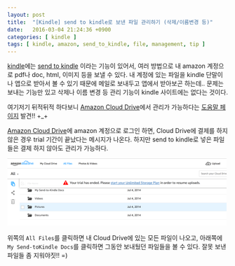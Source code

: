 ```yaml
---
layout: post
title:  "[Kindle] send to kindle로 보낸 파일 관리하기 (삭제/이름변경 등)"
date:   2016-03-04 21:24:36 +0900
categories: [ kindle ]
tags: [ kindle, amazon, send_to_kindle, file, management, tip ]
---
```


[kindle](https://kindle.amazon.com/)에는 [send to kindle](http://www.amazon.com/gp/sendtokindle) 이라는 기능이 있어서, 여러 방법으로 내 amazon 계정으로 pdf나 doc, html, 이미지 등을 보낼 수 있다. 내 계정에 있는 파일을 kindle 단말이나 앱으로 받아서 볼 수 있기 때문에 메일로 보내두고 앱에서 받아보곤 하는데..
문제는 보내는 기능만 있고 삭제나 이름 변경 등 관리 기능이 kindle 사이트에는 없다는 것이다.

여기저기 뒤적뒤적 하다보니 [Amazon Cloud Drive](https://www.amazon.com/clouddrive)에서 관리가 가능하다는 [도움말 페이지](http://www.amazon.com/gp/help/customer/forums/kindleqna/ref=cm_cd_fp_ef_tft_tp?ie=UTF8&cdForum=Fx1GLDPZMNR1X53&cdThread=Tx2OWVDYBQT8UI8) 발견!! +_+

[Amazon Cloud Drive](https://www.amazon.com/clouddrive)에 amazon 계정으로 로그인 하면, Cloud Drive에 결제를 하지 않은 경우 trial 기간이 끝났다는 메시지가 나온다. 하지만 send to kindle로 넣은 파일들은 결제 하지 않아도 관리가 가능하다.

![amazon cloud drive](/assets/img/2016-03-04-manage-kindle-file.png)

위쪽의 `All Files`를 클릭하면 내 Cloud Drive에 있는 모든 파일이 나오고, 아래쪽에 `My Send-toKindle Docs`를 클릭하면 그동안 보내뒀던 파일들을 볼 수 있다. 잘못 보낸 파일들 좀 지워야짓!! =)
